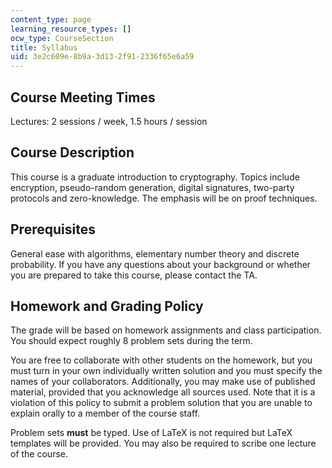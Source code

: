 ```yaml
---
content_type: page
learning_resource_types: []
ocw_type: CourseSection
title: Syllabus
uid: 3e2c609e-8b9a-3d13-2f91-2336f65e6a59
---
```


Course Meeting Times
--------------------

Lectures: 2 sessions / week, 1.5 hours / session

Course Description
------------------

This course is a graduate introduction to cryptography. Topics include encryption, pseudo-random generation, digital signatures, two-party protocols and zero-knowledge. The emphasis will be on proof techniques.

Prerequisites
-------------

General ease with algorithms, elementary number theory and discrete probability. If you have any questions about your background or whether you are prepared to take this course, please contact the TA.

Homework and Grading Policy
---------------------------

The grade will be based on homework assignments and class participation. You should expect roughly 8 problem sets during the term.

You are free to collaborate with other students on the homework, but you must turn in your own individually written solution and you must specify the names of your collaborators. Additionally, you may make use of published material, provided that you acknowledge all sources used. Note that it is a violation of this policy to submit a problem solution that you are unable to explain orally to a member of the course staff.

Problem sets **must** be typed. Use of LaTeX is not required but LaTeX templates will be provided. You may also be required to scribe one lecture of the course.